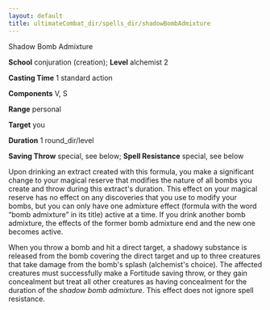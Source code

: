 ```yaml
---
layout: default
title: ultimateCombat_dir/spells_dir/shadowBombAdmixture
---
```

Shadow Bomb Admixture

**School** conjuration (creation); **Level** alchemist 2

**Casting Time** 1 standard action

**Components** V, S

**Range** personal

**Target** you

**Duration** 1 round_dir/level

**Saving Throw** special, see below; **Spell Resistance** special, see below

Upon drinking an extract created with this formula, you make a significant change to your magical reserve that modifies the nature of all bombs you create and throw during this extract's duration. This effect on your magical reserve has no effect on any discoveries that you use to modify your bombs, but you can only have one admixture effect (formula with the word “bomb admixture” in its title) active at a time. If you drink another bomb admixture, the effects of the former bomb admixture end and the new one becomes active.

When you throw a bomb and hit a direct target, a shadowy substance is released from the bomb covering the direct target and up to three creatures that take damage from the bomb's splash (alchemist's choice). The affected creatures must successfully make a Fortitude saving throw, or they gain concealment but treat all other creatures as having concealment for the duration of the _shadow bomb admixture_. This effect does not ignore spell resistance.

